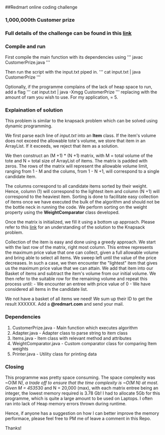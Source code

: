 ##Redmart online coding challenge
### 1,000,000th Customer prize
### Full details of the challenge can be found in this [link](http://geeks.redmart.com/2015/10/26/1000000th-customer-prize-another-programming-challenge/)

### Compile and run
First compile the main function with its dependencies using
'''
javac CustomerPrize.java
'''

Then run the script with the input.txt piped in. 
'''
cat input.txt | java CustomerPrize
'''

Optionally, if the programme complains of the lack of heap space to run, add a flag
'''
cat input.txt | java -Xmg<RAM>g CustomerPrize
'''
replacing <RAM> with the amount of ram you wish to use. For my application, <RAM> = 5.


### Explaination of solution
This problem is similar to the knapsack problem which can be solved using dynamic programming.

We first parse each line of *input.txt* into an **Item** class. If the item's volume does not 
exceed the allowable tote's volume, we store that item in an ArrayList. If it exceeds, we reject that item
as a solution. 

We then construct an (M +1) * (N +1) matrix, with M = total volume of the tote and N = total size of ArrayList of items. The matrix is padded
with zeros. The rows of the matrix will represent the allowable volume limit, ranging from 1 - M and the colums, from 1 - N +1, will correspond
to a single candidate item. 

The columns correspond to all candidate items sorted by their weight. Hence, column (1) will correspond to the lightest
item and column (N +1) will correspond to the heaviest item. Sorting is done to facilitate easy collection of items once we have executed the 
bulk of the algorithm and should not be the bottle neck in running the code. We perform sorting on the weight property using the **WeightComparator**
class developed. 

Once the matrix is initialized, we fill it using a bottom up approach. Please refer to this [link](http://www.es.ele.tue.nl/education/5MC10/Solutions/knapsack.pdf)
for an understanding of the solution to the Knapsack problem.

Collection of the item is easy and done using a greedy approach. We start with the last row of the matrix, right most column. 
This entree represents the maximum price value that one can collect, given a full allowable volume and bring able to select all items. 
We sweep left until the value of the price decreases. In such a case, we then encounter the "lightest" item that gives us the maximum
price value that we can attain. We add that item into our Basket of items and subtract the item's volume from our initial volume.
We then refer to the suitable row for the remaining volume and repeat this process until:
	- We encounter an entree with price value of 0
	- We have considered all items in the candidate list. 

We not have a basket of all items we need! We sum up their ID to get the result XXXXXX. Add a __@redmart.com__ and send your mail.


### Dependencies
1. CustomerPrize.java 		- Main function which executes algorithm
2. Adapter.java 			- Adapter class to parse string to item class
3. Items.java 				- Item class with relevant method and attributes
4. WeightComparator.java 	- Custom comparator class for comparing Item weights
5. Printer.java 			- Utility class for printing data


### Closing 
This programme was pretty space consuming. The space complexity was ~O(M *N), a trade off to ensure that the time complexity is ~O(M *N) at most. 
Given M = 45*35*30 and N = 20,000 (max), with each matrix entree being an integer, the lowest memory required is 3.78 Gb! I had to allocate 5Gb for
this programme, which is quite a large amount to be used on Laptops. I often ran into lack of Heap memory errors thrown during runtime. 

Hence, if anyone has a suggestion on how I can better improve the memory performace, please feel free to PM me of leave a comment in this Repo. 

Thanks!










